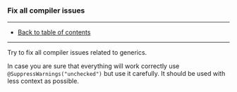 ### Fix all compiler issues

---

* [Back to table of contents](https://github.com/vlsidlyarevich/effective-java-follow-up)

---

Try to fix all compiler issues related to generics.

In case you are sure that everything will work correctly use ```@SuppressWarnings("unchecked")``` but
use it carefully. It should be used with less context as possible.